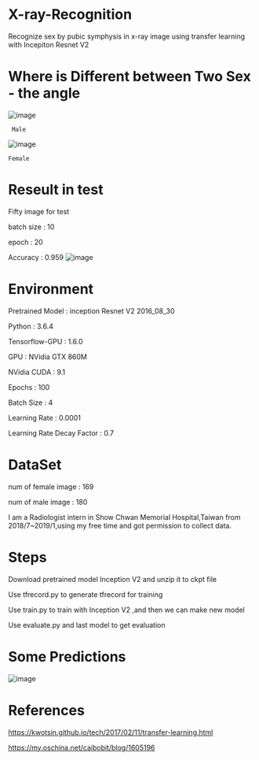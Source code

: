 # X-ray-Recognition
Recognize sex by  pubic symphysis in x-ray image using transfer learning with Incepiton Resnet V2

# Where is Different between Two Sex - the angle

![image](https://github.com/que4155/X-ray-Recognition/blob/master/picture/19y_m_0581123.jpg)

     Male
![image](https://github.com/que4155/X-ray-Recognition/blob/master/picture/20y_f_1865012.jpg)
     
    Female
# Reseult in test
 Fifty image for test
 
 batch size : 10
 
 epoch : 20
 
 Accuracy : 0.959
 ![image](https://github.com/que4155/X-ray-Recognition/blob/master/picture/ac.png)
# Environment 
Pretrained Model : inception Resnet V2 2016_08_30

Python : 3.6.4

Tensorflow-GPU : 1.6.0

GPU : NVidia GTX 860M

NVidia CUDA : 9.1

Epochs : 100

Batch Size : 4

Learning Rate : 0.0001

Learning Rate Decay Factor : 0.7
# DataSet
num of female image : 169

num of male image : 180

I am a Radiologist intern in Show Chwan Memorial Hospital,Taiwan from 2018/7~2019/1,using my free time and got permission to collect data.

# Steps
Download pretrained model Inception V2 and unzip it to ckpt file

Use tfrecord.py to generate tfrecord for training

Use train.py to train with Inception V2 ,and then we can make new model

Use evaluate.py and last model to get evaluation 

# Some Predictions
![image](https://github.com/que4155/X-ray-Recognition/blob/master/picture/predict.png)

# References
https://kwotsin.github.io/tech/2017/02/11/transfer-learning.html

https://my.oschina.net/caibobit/blog/1605196
